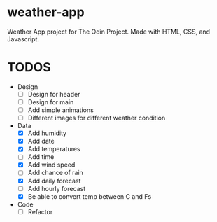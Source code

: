 # weather-app

Weather App project for The Odin Project. Made with HTML, CSS, and Javascript.

# TODOS

- Design
  - [ ] Design for header
  - [ ] Design for main
  - [ ] Add simple animations
  - [ ] Different images for different weather condition
- Data
  - [x] Add humidity
  - [x] Add date
  - [x] Add temperatures
  - [ ] Add time
  - [x] Add wind speed
  - [ ] Add chance of rain
  - [x] Add daily forecast
  - [ ] Add hourly forecast
  - [x] Be able to convert temp between C and Fs
- Code
  - [ ] Refactor
